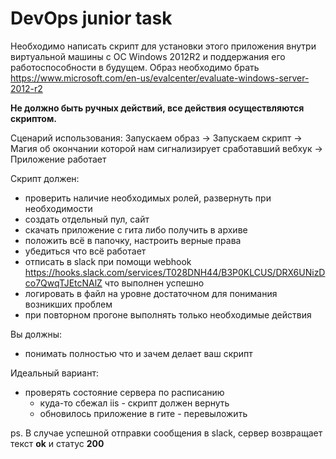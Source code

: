 ﻿# DevOps junior task

Необходимо написать скрипт для установки этого приложения внутри виртуальной машины с ОС Windows 2012R2 и поддержания его работоспособности в будущем. Образ необходимо брать https://www.microsoft.com/en-us/evalcenter/evaluate-windows-server-2012-r2

**Не должно быть ручных действий, все действия осуществляются скриптом.**

Сценарий использования:
Запускаем образ -> Запускаем скрипт -> Магия об окончании которой нам сигнализирует сработавший вебхук -> Приложение работает

Скрипт должен:
* проверить наличие необходимых ролей, развернуть при необходимости
* создать отдельный пул, сайт
* скачать приложение с гита либо получить в архиве
* положить всё в папочку, настроить верные права
* убедиться что всё работает
* отписать в slack при помощи webhook https://hooks.slack.com/services/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 что выполнен успешно
* логировать в файл на уровне достаточном для понимания возникших проблем
* при повторном прогоне выполнять только необходимые действия

Вы должны:
* понимать полностью что и зачем делает ваш скрипт

Идеальный вариант:
* проверять состояние сервера по расписанию
  * куда-то сбежал iis - скрипт должен вернуть
  * обновилось приложение в гите - перевыложить

ps. В случае успешной отправки сообщения в slack, сервер возвращает текст **ok** и статус **200**
